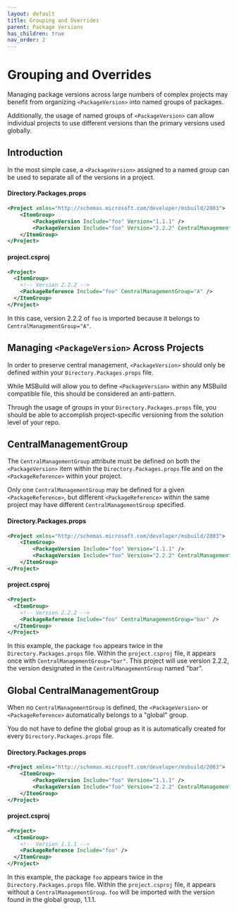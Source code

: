 ```yaml
---
layout: default
title: Grouping and Overrides
parent: Package Versions
has_children: true
nav_order: 2
---
```


# Grouping and Overrides

Managing package versions across large numbers of complex projects may benefit from organizing `<PackageVersion>` into named groups of packages.

Additionally, the usage of named groups of `<PackageVersion>` can allow individual projects to use different versions than the primary versions used globally.

## Introduction

In the most simple case, a `<PackageVersion>` assigned to a named group can be used to separate all of the versions in a project.

#### Directory.Packages.props
```xml
<Project xmlns="http://schemas.microsoft.com/developer/msbuild/2003">
    <ItemGroup>
        <PackageVersion Include="foo" Version="1.1.1" />
        <PackageVersion Include="foo" Version="2.2.2" CentralManagementGroup="A" />
    </ItemGroup>
</Project>
```

#### project.csproj
```xml
<Project>
  <ItemGroup>
    <!-- Version 2.2.2 -->
    <PackageReference Include="foo" CentralManagementGroup="A" />
  </ItemGroup>
</Project>
```

In this case, version 2.2.2 of `foo` is imported because it belongs to `CentralManagementGroup="A"`.

## Managing `<PackageVersion>` Across Projects

In order to preserve central management, `<PackageVersion>` should only be defined within your `Directory.Packages.props` file.

While MSBuild will allow you to define `<PackageVersion>` within any MSBuild compatible file, this should be considered an anti-pattern.

Through the usage of groups in your `Directory.Packages.props` file, you should be able to accomplish project-specific versioning from the solution level of your repo.

## CentralManagementGroup

The `CentralManagementGroup` attribute must be defined on both the `<PackageVersion>` item within the `Directory.Packages.props` file and on the `<PackageReference>` within your project.

Only one `CentralManagementGroup` may be defined for a given `<PackageReference>`, but different `<PackageReference>` within the same project may have different `CentralManagementGroup` specified.

#### Directory.Packages.props
```xml
<Project xmlns="http://schemas.microsoft.com/developer/msbuild/2003">
    <ItemGroup>
        <PackageVersion Include="foo" Version="1.1.1" />
        <PackageVersion Include="foo" Version="2.2.2" CentralManagementGroup="bar" />
    </ItemGroup>
</Project>
```

#### project.csproj
```xml
<Project>
  <ItemGroup>
    <!-- Version 2.2.2 -->
    <PackageReference Include="foo" CentralManagementGroup="bar" />
  </ItemGroup>
</Project>
```

In this example, the package `foo` appears twice in the `Directory.Packages.props` file. Within the `project.csproj` file, it appears once with `CentralManagementGroup="bar"`. This project will use version 2.2.2, the version designated in the `CentralManagementGroup` named "bar".

## Global CentralManagementGroup

When no `CentralManagementGroup` is defined, the `<PackageVersion>` or `<PackageReference>` automatically belongs to a "global" group.

You do not have to define the global group as it is automatically created for every `Directory.Packages.props` file.

#### Directory.Packages.props
```xml
<Project xmlns="http://schemas.microsoft.com/developer/msbuild/2003">
    <ItemGroup>
        <PackageVersion Include="foo" Version="1.1.1" />
        <PackageVersion Include="foo" Version="2.2.2" CentralManagementGroup="bar" />
    </ItemGroup>
</Project>
```

#### project.csproj
```xml
<Project>
  <ItemGroup>
    <!-- Version 1.1.1 -->
    <PackageReference Include="foo" />
  </ItemGroup>
</Project>
```

In this example, the package `foo` appears twice in the `Directory.Packages.props` file. Within the `project.csproj` file, it appears without a `CentralManagementGroup`. `foo` will be imported with the version found in the global group, 1.1.1.
